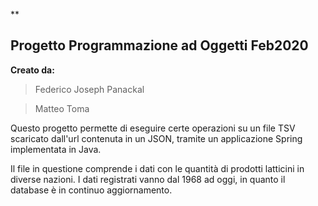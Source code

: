 **
## Progetto Programmazione ad Oggetti Feb2020
**Creato da:**

> Federico Joseph Panackal

>Matteo Toma

Questo progetto permette di eseguire certe operazioni su un file TSV scaricato dall'url contenuta in un JSON, tramite un applicazione Spring implementata in Java.

Il file in questione comprende i dati con le quantità di prodotti latticini in diverse nazioni. I dati registrati vanno dal 1968 ad oggi, in quanto il database è in continuo aggiornamento.
